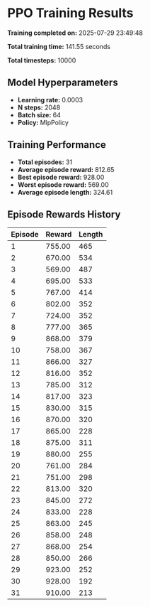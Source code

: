 # PPO Training Results

**Training completed on:** 2025-07-29 23:49:48

**Total training time:** 141.55 seconds

**Total timesteps:** 10000

## Model Hyperparameters

- **Learning rate:** 0.0003
- **N steps:** 2048
- **Batch size:** 64
- **Policy:** MlpPolicy

## Training Performance

- **Total episodes:** 31
- **Average episode reward:** 812.65
- **Best episode reward:** 928.00
- **Worst episode reward:** 569.00
- **Average episode length:** 324.61

## Episode Rewards History

| Episode | Reward | Length |
|---------|--------|-----------|
| 1 | 755.00 | 465 |
| 2 | 670.00 | 534 |
| 3 | 569.00 | 487 |
| 4 | 695.00 | 533 |
| 5 | 767.00 | 414 |
| 6 | 802.00 | 352 |
| 7 | 724.00 | 352 |
| 8 | 777.00 | 365 |
| 9 | 868.00 | 379 |
| 10 | 758.00 | 367 |
| 11 | 866.00 | 327 |
| 12 | 816.00 | 352 |
| 13 | 785.00 | 312 |
| 14 | 817.00 | 323 |
| 15 | 830.00 | 315 |
| 16 | 870.00 | 320 |
| 17 | 865.00 | 228 |
| 18 | 875.00 | 311 |
| 19 | 880.00 | 255 |
| 20 | 761.00 | 284 |
| 21 | 751.00 | 298 |
| 22 | 813.00 | 320 |
| 23 | 845.00 | 272 |
| 24 | 833.00 | 228 |
| 25 | 863.00 | 245 |
| 26 | 858.00 | 248 |
| 27 | 868.00 | 254 |
| 28 | 850.00 | 266 |
| 29 | 923.00 | 252 |
| 30 | 928.00 | 192 |
| 31 | 910.00 | 213 |
